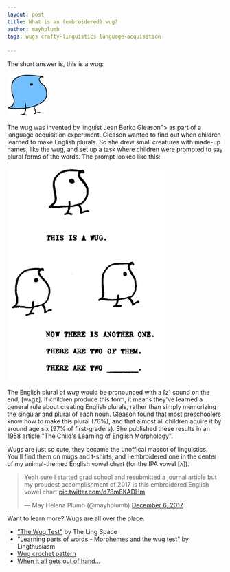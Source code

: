 ```yaml
---
layout: post
title: What is an (embroidered) wug?
author: mayhplumb
tags: wugs crafty-linguistics language-acquisition

---
```


The short answer is, this is a wug:

<img class="mx-auto d-block" height="100px" alt="A blue bird drawn in a simple cartoon style." title="This is a wug." src="/blog/img/what-is-a-wug/this-is-a-wug.png">

<!--excerpt-->

The wug was invented by linguist Jean Berko Gleason<a tabindex="0" class="footnote" data-toggle="popover" data-content="I took a selfie with her once. <img width='200px' src='/blog/img/what-is-a-wug/selfie-with-jean.jpg'/>"></a> as part of a language acquisition experiment. Gleason wanted to find out when children learned to make English plurals.  So she drew small creatures with made-up names, like the wug, and set up a task where children were prompted to say plural forms of the words. The prompt looked like this:

<img class="mx-auto d-block"  height="500px" alt="A drawing of a bird is followed by the text 'This is a wug'. Two more birds are followed by the text 'Now there is another one. There are two of them. There are two _'" title="If you have a high-quality image of one of the other animals, let me know." src="/blog/img/what-is-a-wug/this-is-a-wug-test.png">

The English plural of <i>wug</i> would be pronounced with a [z] sound on the end, [wʌgz].  If children produce this form, it means they've learned a general rule about creating English plurals, rather than simply memorizing the singular and plural of each noun. Gleason found that most preschoolers know how to make this plural (76%), and that almost all children aquire it by around age six (97% of first-graders).  She published these results in an 1958 article "The Child's Learning of English Morphology".<a tabindex="0" class="footnote" data-toggle="popover" data-content="The offical article is <a target='_blank' title='official page at Taylor &amp; Francis' href='https://doi.org/10.1080/00437956.1958.11659661'>here</a>.  There's currently a free PDF <a target='_blank' title='PDF from Western University' href='https://anthropology.uwo.ca/faculty/creider/027/wugs.pdf'>here</a>."></a>  

Wugs are just so cute, they became the unoffical mascot of linguistics.  You'll find them on mugs and t-shirts, and I embroidered one in the center of my animal-themed English vowel chart (for the <a tabindex="0" class="jargon" data-toggle="popover" title="International Phonetic Alphabet" data-content="The IPA is a standardized system where every speech sound is assigned a unique symbol. <a target='_blank' href='https://en.wikipedia.org/wiki/International_Phonetic_Alphabet'>Wikipedia</a> is a good starting place to learn more.">IPA</a> vowel [ʌ]).

<blockquote class="twitter-tweet" data-lang="en"><p lang="en" dir="ltr">Yeah sure I started grad school and resubmitted a journal article but my proudest accomplishment of 2017 is this embroidered English vowel chart <a href="https://t.co/d78m8KADHm">pic.twitter.com/d78m8KADHm</a></p>&mdash; May Helena Plumb (@mayhplumb) <a href="https://twitter.com/mayhplumb/status/938551826386911233?ref_src=twsrc%5Etfw">December 6, 2017</a></blockquote>
<script async src="https://platform.twitter.com/widgets.js" charset="utf-8"></script>



Want to learn more? Wugs are all over the place.

<ul>
	<li><a target="_blank" title="watch the video on YouTube" href="https://youtu.be/1Lb6phcDte4">"The Wug Test"</a> by The Ling Space</li>
	<li><a target="_blank" title="the podcast transcript" href="https://lingthusiasm.com/post/170650662718/transcript-lingthusiasm-episode-16-learning-parts">"Learning parts of words -  Morphemes and the wug test"</a> by Lingthusiasm</li>
	<li><a target="_blank" title="PDF on Google Drive" href="https://drive.google.com/file/d/0B0tzldu_jPd2WUdhMlc5SFFVX0JkZmpCdjdfTk1nMGpGcU9F/">Wug crochet pattern</a></li>
	<li><a target="_blank" title="a wug meme on All Things Linguistic" href="https://allthingslinguistic.com/post/179126032052/allthingslinguistic-when-two-wugs-love-each-other">When it all gets out of hand...</a></li>
</ul>